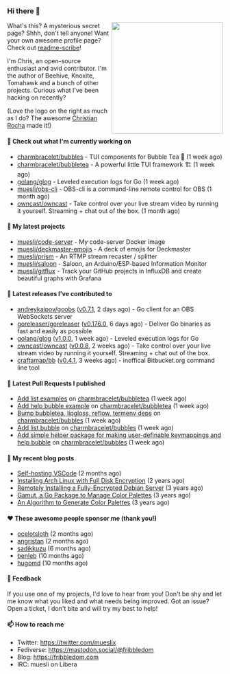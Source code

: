 ### Hi there 👋

<img align="right" src="https://raw.githubusercontent.com/muesli/muesli/master/assets/termenv.png" width="260">

What's this? A mysterious secret page? Shhh, don't tell anyone!
Want your own awesome profile page? Check out [readme-scribe](https://github.com/muesli/readme-scribe)!

I'm Chris, an open-source enthusiast and avid contributor. I'm the author of Beehive, Knoxite, Tomahawk and a bunch
of other projects. Curious what I've been hacking on recently?

(Love the logo on the right as much as I do? The awesome [Christian Rocha](https://github.com/meowgorithm/) made it!)

#### 👷 Check out what I'm currently working on

- [charmbracelet/bubbles](https://github.com/charmbracelet/bubbles) - TUI components for Bubble Tea 🍡 (1 week ago)
- [charmbracelet/bubbletea](https://github.com/charmbracelet/bubbletea) - A powerful little TUI framework 🏗 (1 week ago)
- [golang/glog](https://github.com/golang/glog) - Leveled execution logs for Go (1 week ago)
- [muesli/obs-cli](https://github.com/muesli/obs-cli) - OBS-cli is a command-line remote control for OBS (1 month ago)
- [owncast/owncast](https://github.com/owncast/owncast) - Take control over your live stream video by running it yourself.  Streaming &#43; chat out of the box. (1 month ago)

#### 🌱 My latest projects

- [muesli/code-server](https://github.com/muesli/code-server) - My code-server Docker image
- [muesli/deckmaster-emojis](https://github.com/muesli/deckmaster-emojis) - A deck of emojis for Deckmaster
- [muesli/prism](https://github.com/muesli/prism) - An RTMP stream recaster / splitter
- [muesli/saloon](https://github.com/muesli/saloon) - Saloon, an Arduino/ESP-based Information Monitor
- [muesli/gitflux](https://github.com/muesli/gitflux) - Track your GitHub projects in InfluxDB and create beautiful graphs with Grafana

#### 🔭 Latest releases I've contributed to

- [andreykaipov/goobs](https://github.com/andreykaipov/goobs) ([v0.7.1](https://github.com/andreykaipov/goobs/releases/tag/v0.7.1), 2 days ago) - Go client for an OBS WebSockets server
- [goreleaser/goreleaser](https://github.com/goreleaser/goreleaser) ([v0.176.0](https://github.com/goreleaser/goreleaser/releases/tag/v0.176.0), 6 days ago) - Deliver Go binaries as fast and easily as possible
- [golang/glog](https://github.com/golang/glog) ([v1.0.0](https://github.com/golang/glog/releases/tag/v1.0.0), 1 week ago) - Leveled execution logs for Go
- [owncast/owncast](https://github.com/owncast/owncast) ([v0.0.8](https://github.com/owncast/owncast/releases/tag/v0.0.8), 2 weeks ago) - Take control over your live stream video by running it yourself.  Streaming &#43; chat out of the box.
- [craftamap/bb](https://github.com/craftamap/bb) ([v0.4.1](https://github.com/craftamap/bb/releases/tag/v0.4.1), 3 weeks ago) - inoffical Bitbucket.org command line tool

#### 🔨 Latest Pull Requests I published

- [Add list examples](https://github.com/charmbracelet/bubbletea/pull/124) on [charmbracelet/bubbletea](https://github.com/charmbracelet/bubbletea) (1 week ago)
- [Add help bubble example](https://github.com/charmbracelet/bubbletea/pull/123) on [charmbracelet/bubbletea](https://github.com/charmbracelet/bubbletea) (1 week ago)
- [Bump bubbletea, lipgloss, reflow, termenv deps](https://github.com/charmbracelet/bubbles/pull/62) on [charmbracelet/bubbles](https://github.com/charmbracelet/bubbles) (1 week ago)
- [Add list bubble](https://github.com/charmbracelet/bubbles/pull/61) on [charmbracelet/bubbles](https://github.com/charmbracelet/bubbles) (1 week ago)
- [Add simple helper package for making user-definable keymappings and help bubble](https://github.com/charmbracelet/bubbles/pull/60) on [charmbracelet/bubbles](https://github.com/charmbracelet/bubbles) (1 week ago)

#### 📜 My recent blog posts

- [Self-hosting VSCode](https://fribbledom.com/posts/selfhosting-vscode/) (2 months ago)
- [Installing Arch Linux with Full Disk Encryption](https://fribbledom.com/posts/encrypted-arch-install/) (2 years ago)
- [Remotely Installing a Fully-Encrypted Debian Server](https://fribbledom.com/posts/encrypted-remote-debian-install/) (3 years ago)
- [Gamut, a Go Package to Manage Color Palettes](https://fribbledom.com/posts/gamut-package-to-handle-color-palettes/) (3 years ago)
- [An Algorithm to Generate Color Palettes](https://fribbledom.com/posts/an-algorithm-to-generate-color-palettes/) (3 years ago)

#### ❤️ These awesome people sponsor me (thank you!)

- [ocelotsloth](https://github.com/ocelotsloth) (2 months ago)
- [angristan](https://github.com/angristan) (2 months ago)
- [sadikkuzu](https://github.com/sadikkuzu) (6 months ago)
- [benleb](https://github.com/benleb) (10 months ago)
- [hugomd](https://github.com/hugomd) (10 months ago)

#### 💬 Feedback

If you use one of my projects, I'd love to hear from you! Don't be shy and let me know what you liked
and what needs being improved. Got an issue? Open a ticket, I don't bite and will try my best to help!

#### 📫 How to reach me

- Twitter: https://twitter.com/mueslix
- Fediverse: https://mastodon.social/@fribbledom
- Blog: https://fribbledom.com
- IRC: muesli on Libera
